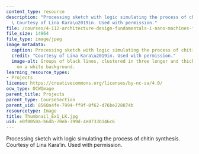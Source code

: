 ```yaml
---
content_type: resource
description: "Processing sketch with logic simulating the process of chitin synthesis.\
  \ Courtesy of Lina Kara\u2019in. Used with permission."
file: /courses/4-112-architecture-design-fundamentals-i-nano-machines-fall-2012/e0f0050ab6db70eb399d4e8733b146c6_Thumbnail_Ex1_LK.jpg
file_size: 14964
file_type: image/jpeg
image_metadata:
  caption: Processing sketch with logic simulating the process of chitin synthesis.
  credit: "Courtesy of Lina Kara\u2019in. Used with permission."
  image-alt: Groups of black lines, clustered in three longer and thicker strands
    on a white background.
learning_resource_types:
- Projects
license: https://creativecommons.org/licenses/by-nc-sa/4.0/
ocw_type: OCWImage
parent_title: Projects
parent_type: CourseSection
parent_uid: 8560a4fe-7994-ff9f-0f62-d76be228874b
resourcetype: Image
title: Thumbnail_Ex1_LK.jpg
uid: e0f0050a-b6db-70eb-399d-4e8733b146c6
---
```

Processing sketch with logic simulating the process of chitin synthesis. Courtesy of Lina Kara’in. Used with permission.